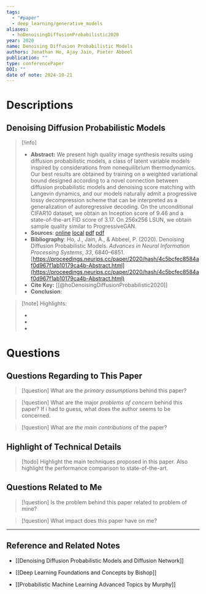 ```yaml
---
tags:
  - "#paper"
  - deep_learning/generative_models
aliases:
  - hoDenoisingDiffusionProbabilistic2020
year: 2020
name: Denoising Diffusion Probabilistic Models
authors: Jonathan Ho, Ajay Jain, Pieter Abbeel
publication: ""
type: conferencePaper
DOI: ""
date of note: 2024-10-21
---
```

# Descriptions

## Denoising Diffusion Probabilistic Models 
> [!info] 
> - **Abstract:** We present high quality image synthesis results using diffusion probabilistic models, a class of latent variable models inspired by considerations from nonequilibrium thermodynamics. Our best results are obtained by training on a weighted variational bound designed according to a novel connection between diffusion probabilistic models and denoising score matching with Langevin dynamics, and our models naturally admit a progressive lossy decompression scheme that can be interpreted as a generalization of autoregressive decoding. On the unconditional CIFAR10 dataset, we obtain an Inception score of 9.46 and a state-of-the-art FID score of 3.17. On 256x256 LSUN, we obtain sample quality similar to ProgressiveGAN. 
> - **Sources**: [online](http://zotero.org/users/13492210/items/SUHW7Y8U) [local](zotero://select/library/items/SUHW7Y8U) [pdf](file:////home/lukexie/Documents/Papers/storage/9GVCE3U8/Ho%20et%20al.%20-%202020%20-%20Denoising%20Diffusion%20Probabilistic%20Models.pdf)  [pdf](file:////home/lukexie/Documents/Papers/storage/9F4TKKRM/NeurIPS-2020-denoising-diffusion-probabilistic-models-Supplemental.pdf) 
> - **Bibliography**: Ho, J., Jain, A., & Abbeel, P. (2020). Denoising Diffusion Probabilistic Models. _Advances in Neural Information Processing Systems_, _33_, 6840–6851. [https://proceedings.neurips.cc/paper/2020/hash/4c5bcfec8584af0d967f1ab10179ca4b-Abstract.html](https://proceedings.neurips.cc/paper/2020/hash/4c5bcfec8584af0d967f1ab10179ca4b-Abstract.html)
> - **Cite Key:** [[@hoDenoisingDiffusionProbabilistic2020]] 
> - **Conclusion**:


>[!note] Highlights:
>
>-
>-
>-



# Questions
## Questions Regarding to This Paper


>[!question] 
>What are the *primary assumptions* behind this paper?



>[!question]
>What are the major *problems of concern* behind this paper? If i had to guess, what does the author seems to be concerned. 




>[!question]
>What are *the main contributions* of the paper?



## Highlight of Technical Details


>[!todo]
>Highlight the main techniques proposed in this paper. Also highlight the performance comparison to state-of-the-art.



## Questions Related to Me


> [!question] 
> Is the problem behind this paper related to problem of mine?



> [!question] 
> What impact does this paper have on me?




----

## Reference and Related Notes


- [[Denoising Diffusion Probabilistic Models and Diffusion Network]]

- [[Deep Learning Foundations and Concepts by Bishop]]
- [[Probabilistic Machine Learning Advanced Topics by Murphy]]